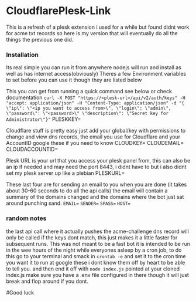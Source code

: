 # CloudflarePlesk-Link
This is a refresh of a plesk extension i used for a while but found didnt work for acme txt records so here is my version that will eventually do all the things the previous one did.

### Installation
Its real simple you can run it from anywhere nodejs will run and install as well as has internet access(obviously)
Theres a few Environment variables to set before you can use it though they are listed below

This you can get from running a quick command see below or check documentation
`curl -X POST "https://<plesk-url>/api/v2/auth/keys" -H "accept: application/json" -H "Content-Type: application/json" -d "{ \"ip\": \"<ip you want to access from>\", \"login\": \"admin\", \"password\": \"<password>\" \"description\": \"Secret key for Administrator\"}"`
PLESKKEY=

Cloudflare stuff is pretty easy just add your global/key with permissions to change and view dns records, the email you use for Cloudflare and your AccountID google these if you need to know
CLOUDKEY=
CLOUDEMAIL=
CLOUDACCOUNTID=

Plesk URL is your url that you access your plesk panel from, this can also be an ip if needed and may need the port 8443, i didnt have to but i also didnt set my plesk server up like a plebian
PLESKURL=

These last four are for sending an email to you when you are done (it takes about 30-60 seconds to do all the api calls) the email will contain a summary of the domains changed and the domains where the bot just sat around punching sand.
`EMAIL=`
`SENDER=`
`SPASS=`
`HOST=`



### random notes
the last api call where it actually pushes the acme-challenge dns record will only be called if the keys dont match, this just makes it a little faster for subsequent runs. 
This was not meant to be a fast bot it is intended to be run in the wee hours of the night while everyones asleep by a cron job, to do this go to your terminal and smack in `crontab -e` and set it to the cron time you want it to run at google these i dont know them off by heart to be able to tell you. and then end it off with `node index.js` pointed at your cloned index.js make sure you have a .env file configured in there though it will just break and flop around if you dont.

#Good luck

